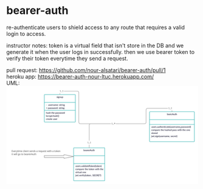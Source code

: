 # bearer-auth
re-authenticate users to shield access to any route that requires a valid login to access.


instructor notes: token is a virtual field that isn't store in the DB and we generate it when the user logs in successfully. then we use bearer token to verify their token everytime they send a request.

pull request: https://github.com/nour-alsatari/bearer-auth/pull/1    <br>
heroku app: https://bearer-auth-nour-ltuc.herokuapp.com/ <br>
UML: ![uml diagram](./UML.png)

